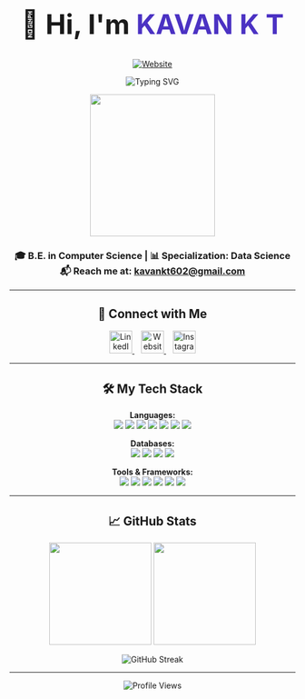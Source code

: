 <h1 align="center" style="font-size: 48px;">👋 Hi, I'm <span style="color:#4B32C3;">KAVAN K T</span></h1>

<p align="center">
  <a href="https://kavankt.vercel.app/" target="_blank">
    <img src="https://img.shields.io/badge/Visit%20My%20Website-kavankt.vercel.app-4B32C3?style=for-the-badge&logo=google-chrome&logoColor=white" alt="Website" />
  </a>
</p>

<p align="center">
  <img 
    src="https://readme-typing-svg.herokuapp.com?font=Fira+Code&size=30&duration=4000&pause=500&center=true&vCenter=true&width=600&lines=🚀+Full-Stack+Developer;🎓+CSE+Graduate+%7C+Data+Science+Specialist;💻+Passionate+Coder+%7C+Tech+Explorer" 
    alt="Typing SVG" 
  />
</p>

<p align="center">
  <img src="https://github.com/NiharaPadil/NiharaPadil/assets/128722140/64cdee22-0172-411e-ab3b-a8a704216916" height="250" width="220" />
</p>

<h3 align="center">
  🎓 <b>B.E. in Computer Science</b> | 📊 <b>Specialization: Data Science</b> <br>
  📬 <b>Reach me at:</b> <a href="mailto:kavankt602@gmail.com">kavankt602@gmail.com</a>
</h3>

---

<h2 align="center">🔗 Connect with Me</h2>

<p align="center">
  <a href="https://www.linkedin.com/in/kavan-k-t/" target="_blank">
    <img src="https://img.icons8.com/?size=512&id=xuvGCOXi8Wyg&format=png" height="40" width="40" alt="LinkedIn" />
  </a>
  &nbsp;&nbsp;
  <a href="https://kavankt.vercel.app/" target="_blank">
    <img src="https://img.icons8.com/?size=512&id=59822&format=png" height="40" width="40" alt="Website" />
  </a>
  &nbsp;&nbsp;
  <a href="https://www.instagram.com/kavannn._/" target="_blank">
    <img src="https://img.icons8.com/?size=512&id=32323&format=png" height="40" width="40" alt="Instagram" />
  </a>
</p>

---

<h2 align="center">🛠️ My Tech Stack</h2>

<p align="center">
  <strong>Languages:</strong><br>
  <img src="https://img.shields.io/badge/Python-3776AB?style=for-the-badge&logo=python&logoColor=white" />
  <img src="https://img.shields.io/badge/C-A8B9CC?style=for-the-badge&logo=c&logoColor=white" />
  <img src="https://img.shields.io/badge/C++-00599C?style=for-the-badge&logo=cplusplus&logoColor=white" />
  <img src="https://img.shields.io/badge/JavaScript-F7DF1E?style=for-the-badge&logo=javascript&logoColor=black" />
  <img src="https://img.shields.io/badge/HTML-E34F26?style=for-the-badge&logo=html5&logoColor=white" />
  <img src="https://img.shields.io/badge/CSS-1572B6?style=for-the-badge&logo=css3&logoColor=white" />
  <img src="https://img.shields.io/badge/R-276DC3?style=for-the-badge&logo=r&logoColor=white" />
</p>

<p align="center">
  <strong>Databases:</strong><br>
  <img src="https://img.shields.io/badge/MySQL-4479A1?style=for-the-badge&logo=mysql&logoColor=white" />
  <img src="https://img.shields.io/badge/PostgreSQL-316192?style=for-the-badge&logo=postgresql&logoColor=white" />
  <img src="https://img.shields.io/badge/Firebase-FFCA28?style=for-the-badge&logo=firebase&logoColor=black" />
  <img src="https://img.shields.io/badge/MongoDB-47A248?style=for-the-badge&logo=mongodb&logoColor=white" />
</p>

<p align="center">
  <strong>Tools & Frameworks:</strong><br>
  <img src="https://img.shields.io/badge/React-20232A?style=for-the-badge&logo=react&logoColor=61DAFB" />
  <img src="https://img.shields.io/badge/Node.js-339933?style=for-the-badge&logo=nodedotjs&logoColor=white" />
  <img src="https://img.shields.io/badge/Flask-000000?style=for-the-badge&logo=flask&logoColor=white" />
  <img src="https://img.shields.io/badge/Docker-2496ED?style=for-the-badge&logo=docker&logoColor=white" />
  <img src="https://img.shields.io/badge/Git-F05032?style=for-the-badge&logo=git&logoColor=white" />
  <img src="https://img.shields.io/badge/VS%20Code-0078D4?style=for-the-badge&logo=visualstudiocode&logoColor=white" />
</p>

---

<h2 align="center">📈 GitHub Stats</h2>

<p align="center">
  <img src="https://github-readme-stats.vercel.app/api?username=kavankt&show_icons=true&theme=tokyonight&include_all_commits=true" height="180em" />
  <img src="https://github-readme-stats.vercel.app/api/top-langs/?username=kavankt&layout=compact&theme=tokyonight" height="180em" />
</p>

<p align="center">
  <img src="https://github-readme-streak-stats.herokuapp.com/?user=kavankt&theme=tokyonight" alt="GitHub Streak"/>
</p>

---

<p align="center">
  <img src="https://komarev.com/ghpvc/?username=kavankt&style=for-the-badge&color=blue" alt="Profile Views"/>
</p>
